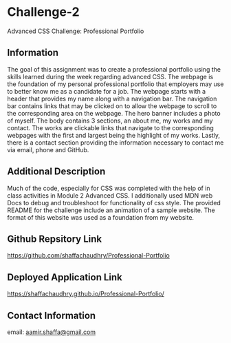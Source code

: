 # Challenge-2
Advanced CSS Challenge: Professional Portfolio

## Information
The goal of this assignment was to create a professional portfolio using the skills learned during the week regarding advanced CSS. The webpage is the foundation of my personal professional portfolio that employers may use to better know me as a candidate for a job. The webpage starts with a header that provides my name along with a navigation bar. The navigation bar contains links that may be clicked on to allow the webpage to scroll to the corresponding area on the webpage. The hero banner includes a photo of myself. The body contains 3 sections, an about me, my works and my contact. The works are clickable links that navigate to the corresponding webpages with the first and largest being the highlight of my works. Lastly, there is a contact section providing the information necessary to contact me via email, phone and GitHub. 

## Additional Description
Much of the code, especially for CSS was completed with the help of in class activities in Module 2 Advanced CSS. I additionally used MDN web Docs to debug and troubleshoot for functionality of css style. The provided README for the challenge include an animation of a sample website. The format of this website was used as a foundation from my website.  


## Github Repsitory Link
https://github.com/shaffachaudhry/Professional-Portfolio

## Deployed Application Link
https://shaffachaudhry.github.io/Professional-Portfolio/

## Contact Information
email: aamir.shaffa@gmail.com
